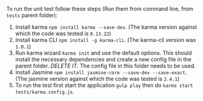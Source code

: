 To run the unit test follow these steps (Run them from command line, from `tests` parent folder):

 1. Install karma `npm install karma --save-dev`. (The karma version against which the code was tested is `0.13.22`)
 2. Install karma CLI `npm install -g karma-cli`. (The karma-cli version was `1.0.1`)
 3. Run karma wizard `karma init` and use the default options. This should install the necessary dependencies and create a new config file in the parent folder. *DELETE IT*. The config file in this folder needs to be used.
 4. Install Jasmine `npm install jasmine-core --save-dev --save-exact`. (The jasmine version against which the code was tested is `2.4.1`)
 5. To run the test first start the application `gulp play` then do `karma start tests/karma.config.js`.
